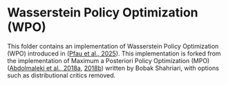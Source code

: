 # Wasserstein Policy Optimization (WPO)

This folder contains an implementation of Wasserstein Policy
Optimization (WPO) introduced in ([Pfau et al., 2025]). This implementation is
forked from the implementation of Maximum a Posteriori Policy Optimization (MPO)
([Abdolmaleki et al., 2018a], [2018b]) written by Bobak Shahriari, with options
such as distributional critics removed.

[Pfau et al., 2025]: https://arxiv.org/pdf/2505.00663.pdf
[Abdolmaleki et al., 2018a]: https://arxiv.org/pdf/1806.06920.pdf
[2018b]: https://arxiv.org/pdf/1812.02256.pdf


